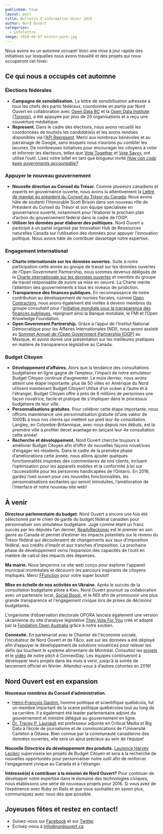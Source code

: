 ```yaml
---
published: true
layout: post
title: Bulletin d'information Hiver 2015
author: Nord Ouvert
categories:
  - infolettre
image: 2019-04-07-winter-park.jpg
---
```




Nous avons eu un automne occupé! Voici une mise à jour rapide des initiatives sur lesquelles nous avons travaillé et des projets qui nous occuperont cet hiver:

## Ce qui nous a occupés cet automne

### Élections fédérales
- **Campagne de sensibilisation.** La lettre de sensibilisation adressée à tous les chefs des partis fédéraux, coordonnée en partie par Nord Ouvert en collaboration avec [Open Data BC](https://www.opendatabc.ca/) et la [Open Data Institute (Toronto)](http://oditoronto.org/), a été appuyée par plus de 20 organisations et a reçu une couverture médiatique.
- **Represent.** Dans le cadre des élections, nous avons recueilli les coordonnées de tou(te)s les candidat(e)s et les avons rendues disponibles via l'[API Represent](http://represent.opennorth.ca/). Merci aux nombreux bénévoles et au parrainage de Google, sans lesquels nous n’aurions pu combler les lacunes. De nombreuses initiatives pour encourager les citoyens à voter et informer les électeurs, telles que [Vote Together](https://www.votetogether.ca/) et [Vote Savvy](http://www.votesavvy.ca/), ont utilisé l’outil. Lisez notre billet en tant que blogueur invité _[How can code keep governments accountable?](https://cira.ca/blog/ca-voice/how-can-code-keep-governments-accountable-open-north-has-some-ideas)_

### Appuyer le nouveau gouvernement
- **Nouvelle direction au Conseil du Trésor.** Comme plusieurs canadiens et experts en gouvernance ouverte, nous avons lu attentivement la [Lettre de mandat du président du Conseil du Trésor du Canada](http://pm.gc.ca/fra/lettre-de-mandat-du-president-du-conseil-du-tresor-du-canada). Nous avons hâte de soutenir l’Honorable Scott Brison dans son nouveau rôle de Président du Conseil du Trésor et son équipe spécialisée en gouvernance ouverte, notamment pour l’élaborer le prochain plan d’action du gouvernement fédéral dans le cadre de l’OGP.
- **Utiliser les données pour élaborer des politiques.** Nord Ouvert a participé à un panel organisé par Innovation Hub de Ressources naturelles Canada sur l’utilisation des données pour appuyer l’innovation politique. Nous avons hâte de contribuer davantage notre expertise.

### Engagement international
- **Charte internationale sur les données ouvertes.** Suite à notre participation cette année au groupe de travail sur les données ouvertes de l’Open Government Partnership, nous sommes devenus délégués de la [Charte internationale sur les données ouvertes](http://opendatacharter.net/faq/) et membre du groupe de travail responsable de suivre sa mise en oeuvre. La Charte mérite l’attention des gouvernements à tous les niveaux de juridiction.
- **Transparence des finances publiques.** En reconnaissance de notre contribution au développement de normes fiscales, comme [Open Contracting](http://www.open-contracting.org/), nous avons également été invités à devenir membres du groupe consultatif pour l'[Initiative mondiale pour la transparence des finances publiques](http://www.fiscaltransparency.net/), rejoignant ainsi la Banque mondiale, le FMI et l’Open Knowledge Foundation.
- **Open Government Partnership.** Grâce à l’appui de l’Institut National Démocratique pour les Affaires Internationales (NDI), nous avons assisté au [Sommet Annuel de l’Open Government Partnership (OGP)](http://www.opengovpartnership.org/2015Summit) au Mexique, et avons donné une présentation sur les meilleures pratiques en matière de transparence législative au Canada.

### Budget Citoyen
- **Développement d’affaires.** Alors que la tendance des consultations budgétaires en ligne gagne de l’ampleur, l’impact de notre simulateur Budget Citoyen continue d’augmenter. Le mois dernier, nous avons atteint une étape importante: plus de 50 villes en Amérique du Nord utilisent maintenant Budget Citoyen! Utilisé d’un océan à l’autre et à l'étranger, Budget Citoyen offre à près de 6 millions de personnes une façon novatrice, facile et pratique de s’impliquer dans le processus budgétaire de leur ville.
- **Personnalisations gratuites.** Pour célébrer cette étape importante, nous offrons maintenance une personnalisation gratuite (d’une valeur de 1000$) à tous nos clients qui mettent sur pied leur 4e consultation. Langley, en Colombie-Britannique, avec nous depuis nos débuts, est la première ville à profiter decet avantage en lançant leur 4e consultation cette année!
- **Recherche et développement.** Nord Ouvert cherche toujours à améliorer Budget Citoyen afin d’offrir de nouvelles façons novatrices d’engager les résidents. Dans le cadre de la première phase d’améliorations cette année, nous allons ajouter quelques fonctionnalités inspirées des commentaires de nos clients, incluant l’optimisation pour les appareils mobiles et la conformité à loi sur l’accessibilité pour les personnes handicapées de l’Ontario. En 2016, gardez l’oeil ouvert pour ces nouvelles fonctionnalités, les personnalisations excitantes qui seront introduites, l’amélioration de l’interface et notre nouveau site web!

## À venir

**Directeur parlementaire du budget.** Nord Ouvert a encore une fois été sélectionné par le chien de garde du budget fédéral canadien pour personnaliser son simulateur budgétaire. Jugé comme étant un franc succès par les députés l’an dernier, [ReadyReckoner](http://www.readyreckoner.ca/) est le premier en son genre au Canada et permet d’estimer les impacts potentiels sur le revenu du Trésor fédéral qui découleraient de changements aux taux d’imposition fédéral, aux crédits d’impôt et aux tranches d’imposition. La prochaine phase de développement verra l’expansion des capacités de l’outil en matière de calcul des impacts des dépenses.

**Ma mairie.** Nous lançerons ce site web conçu pour explorer l'appareil municipal montréalais et découvrir les parcours inspirants de citoyens impliqués. Merci [FFunction](http://ffctn.com/index) pour votre super boulot!

**Mise en échelle de nos activités en Ukraine.**
Après le succès de la consultation budgétaire pilote à Kiev, Nord Ouvert poursuit sa collaboration avec un partenaire local, [Social Boost](http://socialboost.com.ua/), et le NDI afin de promouvoir une plus grande transparence et l'engagement civique lors de prises de décisions budgétaires.

L’organisme d’observation électorale OPORA lancera également une version ukrainienne du site d’analyse législative [They Vote For You](https://theyvoteforyou.org.au/) créé et adapté par la [Fondation Open Australia](https://www.openaustraliafoundation.org.au/) grâce à notre soutien.

**Connexité.** En partenariat avec le Chantier de l'économie sociale, l’incubateur de Nord Ouvert et de F&co. axé sur les données a été déployé afin d’appuyer le développement de solutions novatrices pour relever les défis qui touchent le système alimentaire de Montréal. Consultez les [projets](http://connexite.sparkboard.com/) et le [vidéo](https://www.facebook.com/connexiteMTL/videos/vb.425258144349717/447234702152061/?type=2&theater&notif_t=video_tag) de notre pitch à ConnexiDay. Les équipes continueront à développer leurs projets dans les mois à venir, jusqu’à la soirée de lancement officiel en février. Attendez-vous à d’autres cohortes en 2016!

## Nord Ouvert est en expansion

**Nouveaux membres du Conseil d’administration.**

- [Henri-François Gautrin](http://www.assnat.qc.ca/en/deputes/gautrin-henri-francois-1051/biographie.html), homme politique et scientifique québécois, fut un membre important de la scène politique québécoise tout au long de sa carrière. Il a également été leader parlementaire adjoint du gouvernement et ministre délégué au gouvernement en ligne.
- [Dr. Tracey P. Lauriault](http://carleton.ca/sjc/profile/lauriault-tracey/) est professeur adjointe en Critical Media et Big Data à l’école de journalisme et de communications de l’Université Carleton à Ottawa. Bien connue par la communauté canadienne des données ouvertes, elle sera un ajout précieux au sein de l’équipe!

**Nouvelle Directrice du développement des produits.** [Laurence Harvey Leclerc](https://www.linkedin.com/in/laurenceharveyleclerc) supervisera les projets de Budget Citoyen et sera à la recherche de nouvelles opportunités pour personnaliser notre outil afin de renforcer l'engagement civique au Canada et à l'étranger.

**Intéressé(e) à contribuer à la mission de Nord Ouvert?** Pour continuer de développer notre expertise dans le domaine des technologies civiques, nous établissons une série de nouveaux projets pour 2016. Si vous avez de l’expérience avec Ruby on Rails et que vous souhaitez en savoir plus, communiquez avec nous dès que possible.

## Joyeuses fêtes et restez en contact!

- Suivez-nous sur [Facebook](https://www.facebook.com/OpenNorth.NordOuvert) et sur [Twitter](https://twitter.com/nordouvert)
- Écrivez-nous à [info@nordouvert.ca](mailto:info@opennorth.ca)
